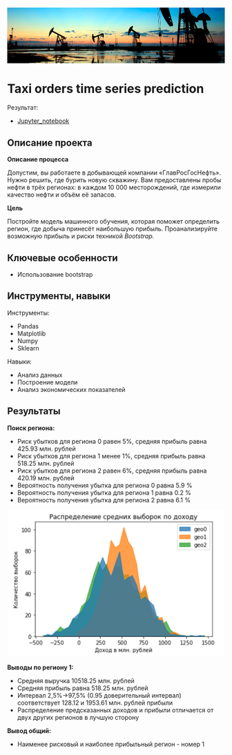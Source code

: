 
![Alt text](oil.png)

# Taxi orders time series prediction

Результат:
- [Jupyter_notebook](https://github.com/dmakhazen/portfolio/tree/main/oil_location_profit_prediction/oil_location_profit_prediction.ipynb)

## Описание проекта

**Описание процесса**
   
Допустим, вы работаете в добывающей компании «ГлавРосГосНефть». Нужно решить, где бурить новую скважину. Вам предоставлены пробы нефти в трёх регионах: в каждом 10 000 месторождений, где измерили качество нефти и объём её запасов.

**Цель**

Постройте модель машинного обучения, которая поможет определить регион, где добыча принесёт наибольшую прибыль. Проанализируйте возможную прибыль и риски техникой *Bootstrap.*

## Ключевые особенности
- Использование bootstrap

## Инструменты, навыки

Инструменты:
- Pandas
- Matplotlib
- Numpy
- Sklearn

Навыки:
- Анализ данных
- Построение модели
- Анализ экономических показателей

## Результаты
**Поиск региона:**

- Риск убытков для региона 0 равен 5%, средняя прибыль равна 425.93 млн. рублей
- Риск убытков для региона 1 менее 1%, средняя прибыль равна 518.25 млн. рублей
- Риск убытков для региона 2 равен 6%, средняя прибыль равна 420.19 млн. рублей
- Вероятность получения убытка для региона 0 равна 5.9 %
- Вероятность получения убытка для региона 1 равна 0.2 %
- Вероятность получения убытка для региона 2 равна 6.1 %

![Alt text](image.png)

**Выводы по региону 1:**
- Средняя выручка 10518.25 млн. рублей
- Средняя прибыль равна 518.25 млн. рублей
- Интервал 2,5%->97,5% (0.95 доверительный интервал) соответствует 128.12 и 1953.61 млн. рублей прибыли
- Распределение предсказанных доходов и прибыли отличается от двух других регионов в лучшую сторону

**Вывод общий:**
- Наименее рисковый и наиболее прибыльный регион - номер 1
